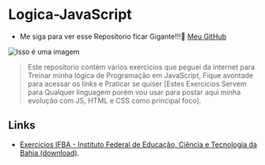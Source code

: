 # Logica-JavaScript

- Me siga para ver esse Repositorio ficar Gigante!!!:yellow_heart: [Meu GitHub](https://github.com/DanDiniz)
 
![Isso é uma imagem](https://cdn0.tnwcdn.com/wp-content/blogs.dir/1/files/2015/04/silicon-valley-s2.png)

> Este repositorio contém vários exercicios que peguei da internet para Treinar minha lógica de Programação em JavaScript, Fique avontade para acessar os links e Praticar se quiser
> [Estes Exercicios Servem para Qualquer linguagem porém vou usar para postar aqui minha evolução com JS, HTML e CSS como principal foco].

## Links 

- [Exercicios IFBA - Instituto Federal de Educação, Ciência e Tecnologia da Bahia (download)](https://ads.ifba.edu.br/dl1012).

